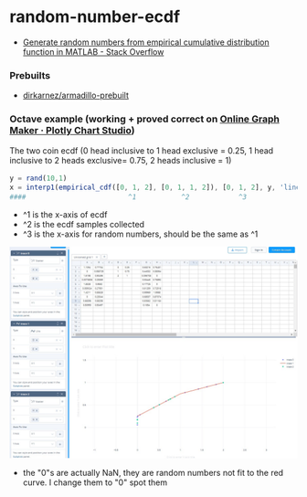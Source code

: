 random-number-ecdf
==================
- [Generate random numbers from empirical cumulative distribution function in MATLAB - Stack Overflow](https://stackoverflow.com/questions/49178265/generate-random-numbers-from-empirical-cumulative-distribution-function-in-matla)


### Prebuilts
- [dirkarnez/armadillo-prebuilt](https://github.com/dirkarnez/armadillo-prebuilt)

### Octave example (working + proved correct on [Online Graph Maker · Plotly Chart Studio](https://chart-studio.plotly.com/create/#/))
The two coin ecdf (0 head inclusive to 1 head exclusive = 0.25, 1 head inclusive to 2 heads exclusive= 0.75, 2 heads inclusive = 1)
```octave
y = rand(10,1)
x = interp1(empirical_cdf([0, 1, 2], [0, 1, 1, 2]), [0, 1, 2], y, 'linear');
####                         ^1           ^2            ^3
```
- ^1 is the x-axis of ecdf
- ^2 is the ecdf samples collected
- ^3 is the x-axis for random numbers, should be the same as ^1

![](two%20coins.jpg)
- the "0"s are actually NaN, they are random numbers not fit to the red curve. I change them to "0" spot them
